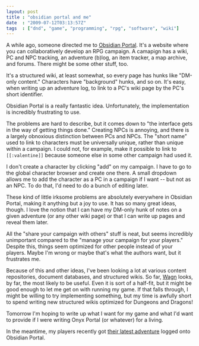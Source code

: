 ```yaml
---
layout: post
title : "obsidian portal and me"
date  : "2009-07-12T03:13:57Z"
tags  : ["dnd", "game", "programming", "rpg", "software", "wiki"]
---
```

A while ago, someone directed me to [Obsidian
Portal](http://obsidianportal.com/).  It's a website where you can
collaboratively develop an RPG campaign.  A camapign has a wiki, PC and NPC
tracking, an adventure (b)log, an item tracker, a map archive, and forums.
There might be some other stuff, too.

It's a structured wiki, at least somewhat, so every page has hunks like
"DM-only content."  Characters have "background" hunks, and so on.  It's easy,
when writing up an adventure log, to link to a PC's wiki page by the PC's short
identifier.

Obsidian Portal is a really fantastic idea.  Unfortunately, the implementation
is incredibly frustrating to use.

The problems are hard to describe, but it comes down to "the interface gets in
the way of getting things done."  Creating NPCs is annoying, and there is a
largely obnoxious distinction between PCs and NPCs.  The "short name" used to
link to characters must be universally unique, rather than unique within a
campaign.  I could not, for example, make it possible to link to
`[[:valentine]]` because someone else in some other campaign had used it.

I don't create a character by clicking "add" on my campaign.  I have to go to
the global character browser and create one there.  A small dropdown allows me
to add the character as a PC in a campaign if I want -- but not as an NPC.  To
do that, I'd need to do a bunch of editing later.

These kind of little irksome problems are absolutely everywhere in Obsidian
Portal, making it anything but a joy to use.  It has so many great ideas,
though.  I love the notion that I can have my DM-only hunk of notes on a given
adventure (or any other wiki page) or that I can write up pages and reveal them
later.

All the "share your campaign with others" stuff is neat, but seems incredibly
unimportant compared to the "manage your campaign for your players."  Despite
this, things seem optimized for other people instead of your players.  Maybe
I'm wrong or maybe that's what the authors want, but it frustrates me.

Because of this and other ideas, I've been looking a lot at various content
repositories, document databases, and structured wikis.  So far,
[Wagn](http://wagn.org/) looks, by far, the most likely to be useful.  Even it
is sort of a half-fit, but it might be good enough to let me get on with
running my game.  If that falls through, I might be willing to try implementing
something, but my time is awfully short to spend writing new structured wikis
optimized for Dungeons and Dragons!

Tomorrow I'm hoping to write up what I want for my game and what I'd want to
provide if I were writing Onyx Portal (or whatever) for a living.

In the meantime, my players recently got [their latest
adventure](http://www.obsidianportal.com/campaign/ethos/adventure-log) logged
onto Obsidian Portal.

